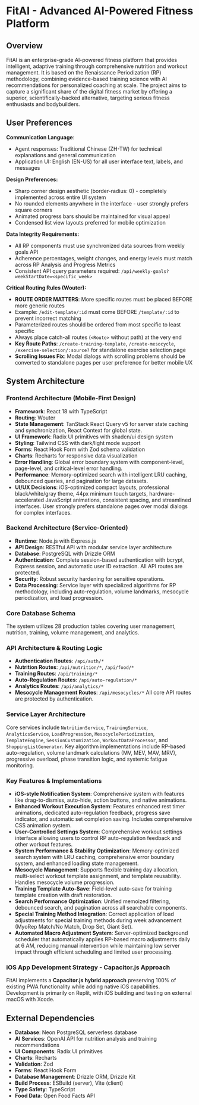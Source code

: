 # FitAI - Advanced AI-Powered Fitness Platform

## Overview
FitAI is an enterprise-grade AI-powered fitness platform that provides intelligent, adaptive training through comprehensive nutrition and workout management. It is based on the Renaissance Periodization (RP) methodology, combining evidence-based training science with AI recommendations for personalized coaching at scale. The project aims to capture a significant share of the digital fitness market by offering a superior, scientifically-backed alternative, targeting serious fitness enthusiasts and bodybuilders.

## User Preferences
**Communication Language**:
- Agent responses: Traditional Chinese (ZH-TW) for technical explanations and general communication
- Application UI: English (EN-US) for all user interface text, labels, and messages

**Design Preferences:**
- Sharp corner design aesthetic (border-radius: 0) - completely implemented across entire UI system
- No rounded elements anywhere in the interface - user strongly prefers square corners
- Animated progress bars should be maintained for visual appeal
- Condensed list view layouts preferred for mobile optimization

**Data Integrity Requirements:**
- All RP components must use synchronized data sources from weekly goals API
- Adherence percentages, weight changes, and energy levels must match across RP Analysis and Progress Metrics
- Consistent API query parameters required: `/api/weekly-goals?weekStartDate=<specific_week>`

**Critical Routing Rules (Wouter):**
- **ROUTE ORDER MATTERS**: More specific routes must be placed BEFORE more generic routes
- Example: `/edit-template/:id` must come BEFORE `/template/:id` to prevent incorrect matching
- Parameterized routes should be ordered from most specific to least specific
- Always place catch-all routes (`<Route>` without path) at the very end
- **Key Route Paths**: `/create-training-template`, `/create-mesocycle`, `/exercise-selection/:source?` for standalone exercise selection page
- **Scrolling Issues Fix**: Modal dialogs with scrolling problems should be converted to standalone pages per user preference for better mobile UX

## System Architecture

### Frontend Architecture (Mobile-First Design)
- **Framework**: React 18 with TypeScript
- **Routing**: Wouter
- **State Management**: TanStack React Query v5 for server state caching and synchronization, React Context for global state.
- **UI Framework**: Radix UI primitives with shadcn/ui design system
- **Styling**: Tailwind CSS with dark/light mode support
- **Forms**: React Hook Form with Zod schema validation
- **Charts**: Recharts for responsive data visualization
- **Error Handling**: Global error boundary system with component-level, page-level, and critical-level error handling.
- **Performance**: Memory-optimized search with intelligent LRU caching, debounced queries, and pagination for large datasets.
- **UI/UX Decisions**: iOS-optimized compact layouts, professional black/white/gray theme, 44px minimum touch targets, hardware-accelerated JavaScript animations, consistent spacing, and streamlined interfaces. User strongly prefers standalone pages over modal dialogs for complex interfaces.

### Backend Architecture (Service-Oriented)
- **Runtime**: Node.js with Express.js
- **API Design**: RESTful API with modular service layer architecture
- **Database**: PostgreSQL with Drizzle ORM
- **Authentication**: Complete session-based authentication with bcrypt, Express session, and automatic user ID extraction. All API routes are protected.
- **Security**: Robust security hardening for sensitive operations.
- **Data Processing**: Service layer with specialized algorithms for RP methodology, including auto-regulation, volume landmarks, mesocycle periodization, and load progression.

### Core Database Schema
The system utilizes 28 production tables covering user management, nutrition, training, volume management, and analytics.

### API Architecture & Routing Logic
- **Authentication Routes**: `/api/auth/*`
- **Nutrition Routes**: `/api/nutrition/*`, `/api/food/*`
- **Training Routes**: `/api/training/*`
- **Auto-Regulation Routes**: `/api/auto-regulation/*`
- **Analytics Routes**: `/api/analytics/*`
- **Mesocycle Management Routes**: `/api/mesocycles/*`
All core API routes are protected by authentication.

### Service Layer Architecture
Core services include `NutritionService`, `TrainingService`, `AnalyticsService`, `LoadProgression`, `MesocyclePeriodization`, `TemplateEngine`, `SessionCustomization`, `WorkoutDataProcessor`, and `ShoppingListGenerator`. Key algorithm implementations include RP-based auto-regulation, volume landmark calculations (MV, MEV, MAV, MRV), progressive overload, phase transition logic, and systemic fatigue monitoring.

### Key Features & Implementations
- **iOS-style Notification System**: Comprehensive system with features like drag-to-dismiss, auto-hide, action buttons, and native animations.
- **Enhanced Workout Execution System**: Features enhanced rest timer animations, dedicated auto-regulation feedback, progress save indicator, and automatic set completion saving. Includes comprehensive CSS animation system.
- **User-Controlled Settings System**: Comprehensive workout settings interface allowing users to control RP auto-regulation feedback and other workout features.
- **System Performance & Stability Optimization**: Memory-optimized search system with LRU caching, comprehensive error boundary system, and enhanced loading state management.
- **Mesocycle Management**: Supports flexible training day allocation, multi-select workout template assignment, and template reusability. Handles mesocycle volume progression.
- **Training Template Auto-Save**: Field-level auto-save for training template creation with draft restoration.
- **Search Performance Optimization**: Unified memoized filtering, debounced search, and pagination across all searchable components.
- **Special Training Method Integration**: Correct application of load adjustments for special training methods during week advancement (MyoRep Match/No Match, Drop Set, Giant Set).
- **Automated Macro Adjustment System**: Server-optimized background scheduler that automatically applies RP-based macro adjustments daily at 6 AM, reducing manual intervention while maintaining low server impact through efficient scheduling and limited user processing.

### iOS App Development Strategy - Capacitor.js Approach
FitAI implements a **Capacitor.js hybrid approach** preserving 100% of existing PWA functionality while adding native iOS capabilities. Development is primarily on Replit, with iOS building and testing on external macOS with Xcode.

## External Dependencies

- **Database**: Neon PostgreSQL serverless database
- **AI Services**: OpenAI API for nutrition analysis and training recommendations
- **UI Components**: Radix UI primitives
- **Charts**: Recharts
- **Validation**: Zod
- **Forms**: React Hook Form
- **Database Management**: Drizzle ORM, Drizzle Kit
- **Build Process**: ESBuild (server), Vite (client)
- **Type Safety**: TypeScript
- **Food Data**: Open Food Facts API